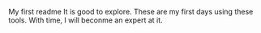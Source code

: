 My first readme
It is good to explore. These are my first days using these tools.
With time, I will beconme an expert at it.
